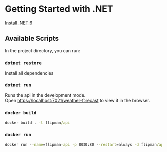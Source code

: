 # Getting Started with .NET

[Install .NET 6](https://dotnet.microsoft.com/en-us/download/dotnet/6.0)

## Available Scripts

In the project directory, you can run:

### `dotnet restore`

Install all dependencies

### `dotnet run`

Runs the api in the development mode.\
Open [https://localhost:7021/weather-forecast](http://localhost:7021/weather-forecast) to view it in the browser.

### `docker build`

```cmd
docker build . -t flipman/api
```

### `docker run`

```cmd
docker run --name=flipman-api -p 8080:80 --restart=always -d flipman/api
```
